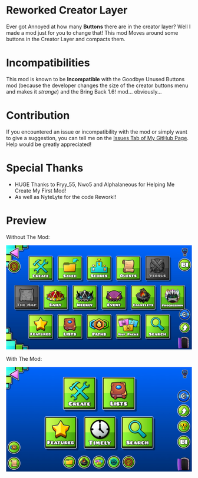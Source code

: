 # Reworked Creator Layer

Ever got Annoyed at how many **Buttons** there are in the creator layer? Well I made a mod just for you to change that! This mod Moves around some buttons in the Creator Layer and compacts them.

# Incompatibilities

This mod is known to be **Incompatible** with the Goodbye Unused Buttons mod (because the developer changes the size of the creator buttons menu and makes it *strange*) and the Bring Back 1.6! mod... obviously...

# Contribution

If you encountered an issue or incompatibility with the mod or simply want to give a suggestion, you can tell me on the [Issues Tab of My GitHub Page](https://github.com/LofracotestinoGD/Better-CreatorLayer/issues). Help would be greatly appreciated!

# Special Thanks

- HUGE Thanks to Fryy_55, Nwo5 and Alphalaneous for Helping Me Create My First Mod!
- As well as NyteLyte for the code Rework!!

# Preview

Without The Mod:

<img src="resources/Disabled.png" alt="Without The Mod Screenshot"/>

With The Mod:

<img src="resources/Enabled.png"  alt="Without The Mod Screenshot" />


